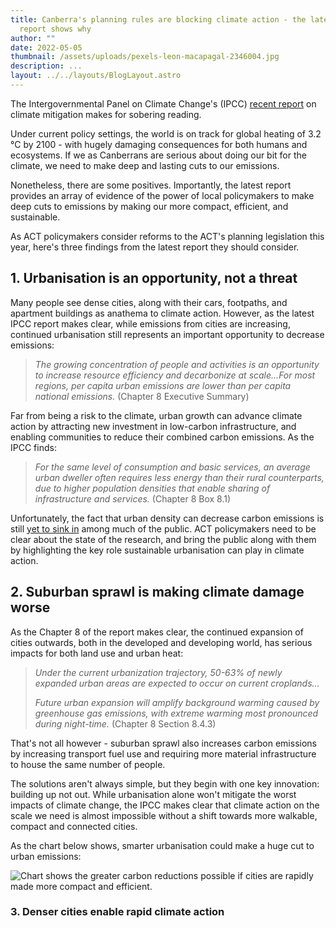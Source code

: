 ```yaml
---
title: Canberra's planning rules are blocking climate action - the latest IPCC
  report shows why
author: ""
date: 2022-05-05
thumbnail: /assets/uploads/pexels-leon-macapagal-2346004.jpg
description: ...
layout: ../../layouts/BlogLayout.astro
---
```

The Intergovernmental Panel on Climate Change's (IPCC) [recent report](https://www.ipcc.ch/report/sixth-assessment-report-working-group-3/) on climate mitigation makes for sobering reading.

Under current policy settings, the world is on track for global heating of 3.2 °C by 2100 - with hugely damaging consequences for both humans and ecosystems. If we as Canberrans are serious about doing our bit for the climate, we need to make deep and lasting cuts to our emissions.

Nonetheless, there are some positives. Importantly, the latest report provides an array of evidence of the power of local policymakers to make deep cuts to emissions by making our more compact, efficient, and sustainable. 

As ACT policymakers consider reforms to the ACT's planning legislation this year, here's three findings from the latest report they should consider.

## 1. Urbanisation is an opportunity, not a threat

Many people see dense cities, along with their cars, footpaths, and apartment buildings as anathema to climate action. However, as the latest IPCC report makes clear, while emissions from cities are increasing, continued urbanisation still represents an important opportunity to decrease emissions:

> *The growing concentration of people and activities is an opportunity to increase resource efficiency and decarbonize at scale...For most regions, per capita urban emissions are lower than per capita national emissions.* (Chapter 8 Executive Summary)

Far from being a risk to the climate, urban growth can advance climate action by attracting new investment in low-carbon infrastructure, and enabling communities to reduce their combined carbon emissions. As the IPCC finds:

> *For the same level of consumption and basic services, an average urban dweller often requires less energy than their rural counterparts, due to higher population densities that enable sharing of infrastructure and services.* (Chapter 8 Box 8.1)

Unfortunately, the fact that urban density can decrease carbon emissions is still [yet to sink in](https://twitter.com/sam_d_1995/status/1514389429120552960) among much of the public. ACT policymakers need to be clear about the state of the research, and bring the public along with them by highlighting the key role sustainable urbanisation can play in climate action.

## 2. Suburban sprawl is making climate damage worse

As the Chapter 8 of the report makes clear, the continued expansion of cities outwards, both in the developed and developing world, has serious impacts for both land use and urban heat:

> *Under the current urbanization trajectory, 50-63% of newly expanded urban areas are expected to occur on current croplands...* 
>
> *Future urban expansion will amplify background warming caused by greenhouse gas emissions, with extreme warming most pronounced during night-time.* (Chapter 8 Section 8.4.3)

That's not all however - suburban sprawl also increases carbon emissions by increasing transport fuel use and requiring more material infrastructure to house the same number of people. 

The solutions aren't always simple, but they begin with one key innovation: building up not out. While urbanisation alone won't mitigate the worst impacts of climate change, the IPCC makes clear that climate action on the scale we need is almost impossible without a shift towards more walkable, compact and connected cities. 

As the chart below shows, smarter urbanisation could make a huge cut to urban emissions:

![Chart shows the greater carbon reductions possible if cities are rapidly made more compact and efficient.](/assets/uploads/screen-shot-2022-05-05-at-9.37.38-pm.png)

### 3. Denser cities enable rapid climate action